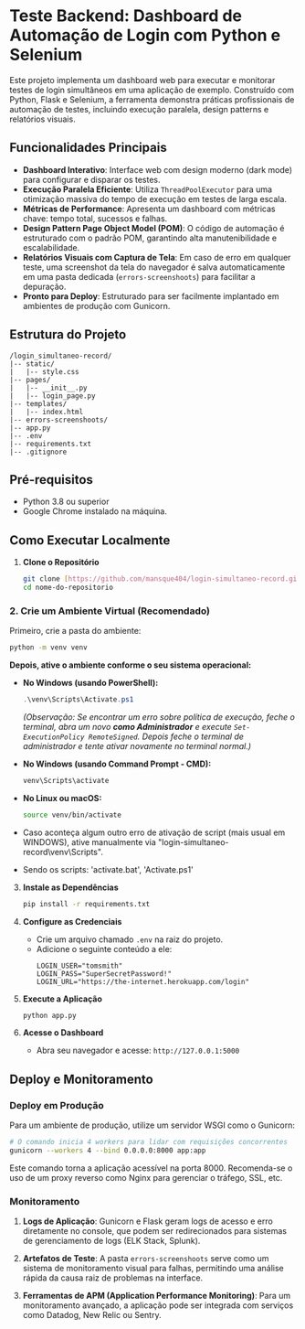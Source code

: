 # Teste Backend: Dashboard de Automação de Login com Python e Selenium

Este projeto implementa um dashboard web para executar e monitorar testes de login simultâneos em uma aplicação de exemplo. Construído com Python, Flask e Selenium, a ferramenta demonstra práticas profissionais de automação de testes, incluindo execução paralela, design patterns e relatórios visuais.

## Funcionalidades Principais

-   **Dashboard Interativo**: Interface web com design moderno (dark mode) para configurar e disparar os testes.
-   **Execução Paralela Eficiente**: Utiliza `ThreadPoolExecutor` para uma otimização massiva do tempo de execução em testes de larga escala.
-   **Métricas de Performance**: Apresenta um dashboard com métricas chave: tempo total, sucessos e falhas.
-   **Design Pattern Page Object Model (POM)**: O código de automação é estruturado com o padrão POM, garantindo alta manutenibilidade e escalabilidade.
-   **Relatórios Visuais com Captura de Tela**: Em caso de erro em qualquer teste, uma screenshot da tela do navegador é salva automaticamente em uma pasta dedicada (`errors-screenshoots`) para facilitar a depuração.
-   **Pronto para Deploy**: Estruturado para ser facilmente implantado em ambientes de produção com Gunicorn.

## Estrutura do Projeto

```
/login_simultaneo-record/
|-- static/
|   |-- style.css
|-- pages/
|   |-- __init__.py
|   |-- login_page.py
|-- templates/
|   |-- index.html
|-- errors-screenshoots/  
|-- app.py
|-- .env                   
|-- requirements.txt
|-- .gitignore            
```

## Pré-requisitos

-   Python 3.8 ou superior
-   Google Chrome instalado na máquina.

## Como Executar Localmente

1.  **Clone o Repositório**
    ```bash
    git clone [https://github.com/mansque404/login-simultaneo-record.git](https://github.com/mansque404/login-simultaneo-record.git)
    cd nome-do-repositorio
    ```

### 2. Crie um Ambiente Virtual (Recomendado)

Primeiro, crie a pasta do ambiente:
```bash
python -m venv venv
```

**Depois, ative o ambiente conforme o seu sistema operacional:**

* **No Windows (usando PowerShell):**
    ```powershell
    .\venv\Scripts\Activate.ps1
    ```
    *(Observação: Se encontrar um erro sobre política de execução, feche o terminal, abra um novo **como Administrador** e execute `Set-ExecutionPolicy RemoteSigned`. Depois feche o terminal de administrador e tente ativar novamente no terminal normal.)*

* **No Windows (usando Command Prompt - CMD):**
    ```cmd
    venv\Scripts\activate
    ```

* **No Linux ou macOS:**
    ```bash
    source venv/bin/activate
    ```
    
 * Caso aconteça algum outro erro de ativação de script (mais usual em WINDOWS), ative manualmente via "login-simultaneo-record\venv\Scripts".
 * Sendo os scripts: 'activate.bat', 'Activate.ps1'

3.  **Instale as Dependências**
    ```bash
    pip install -r requirements.txt
    ```

4.  **Configure as Credenciais**
    * Crie um arquivo chamado `.env` na raiz do projeto.
    * Adicione o seguinte conteúdo a ele:
        ```.env
        LOGIN_USER="tomsmith"
        LOGIN_PASS="SuperSecretPassword!"
        LOGIN_URL="https://the-internet.herokuapp.com/login"
        ```

5.  **Execute a Aplicação**
    ```bash
    python app.py
    ```

6.  **Acesse o Dashboard**
    * Abra seu navegador e acesse: `http://127.0.0.1:5000`

## Deploy e Monitoramento

### **Deploy em Produção**

Para um ambiente de produção, utilize um servidor WSGI como o Gunicorn:

```bash
# O comando inicia 4 workers para lidar com requisições concorrentes
gunicorn --workers 4 --bind 0.0.0.0:8000 app:app
```
Este comando torna a aplicação acessível na porta 8000. Recomenda-se o uso de um proxy reverso como Nginx para gerenciar o tráfego, SSL, etc.

### **Monitoramento**

1.  **Logs de Aplicação**: Gunicorn e Flask geram logs de acesso e erro diretamente no console, que podem ser redirecionados para sistemas de gerenciamento de logs (ELK Stack, Splunk).

2.  **Artefatos de Teste**: A pasta `errors-screenshoots` serve como um sistema de monitoramento visual para falhas, permitindo uma análise rápida da causa raiz de problemas na interface.

3.  **Ferramentas de APM (Application Performance Monitoring)**: Para um monitoramento avançado, a aplicação pode ser integrada com serviços como Datadog, New Relic ou Sentry.
